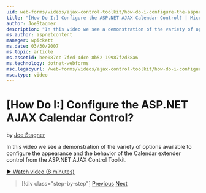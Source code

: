```yaml
---
uid: web-forms/videos/ajax-control-toolkit/how-do-i-configure-the-aspnet-ajax-calendar-control
title: "[How Do I:] Configure the ASP.NET AJAX Calendar Control? | Microsoft Docs"
author: JoeStagner
description: "In this video we see a demonstration of the variety of options available to configure the appearance and the behavior of the Calendar extender control from t..."
ms.author: aspnetcontent
manager: wpickett
ms.date: 03/30/2007
ms.topic: article
ms.assetid: bee087cc-7fed-4dce-8b52-19987f2d38a6
ms.technology: dotnet-webforms
msc.legacyurl: /web-forms/videos/ajax-control-toolkit/how-do-i-configure-the-aspnet-ajax-calendar-control
msc.type: video
---
```

[How Do I:] Configure the ASP.NET AJAX Calendar Control?
====================
by [Joe Stagner](https://github.com/JoeStagner)

In this video we see a demonstration of the variety of options available to configure the appearance and the behavior of the Calendar extender control from the ASP.NET AJAX Control Toolkit.

[&#9654; Watch video (8 minutes)](https://channel9.msdn.com/Blogs/ASP-NET-Site-Videos/how-do-i-configure-the-aspnet-ajax-calendar-control)

> [!div class="step-by-step"]
> [Previous](how-do-i-use-the-aspnet-ajax-autocomplete-control.md)
> [Next](how-do-i-use-the-aspnet-ajax-dropdown-control.md)
